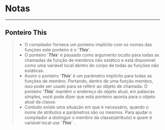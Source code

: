# Notas 

---

## Ponteiro This

> - O compilador fornece um ponteiro implícito com os nomes das funções este ponteiro é o '***This***'.
> - O ponteiro '***This***' é passado como argumento oculto para todas as chamadas de função de membros não estático e está disponível como uma variável local dentro do corpo de todas as funções não estáticas.
> - Assim o ponteiro '***This***' é um parâmetro implícito para todas as funções de membro. Portando, dentro de uma função membro, isso pode ser usado para se referir ao objeto de chamada. O ponteiro '***This***' mantém o endereço do objeto atual, em palavras simples, você pode dizer que esta ponteiro aponta para o objeto atual da classe.
> - Contudo existe uma situação em que é necessário, quando o nome de atributos e parâmetros são os mesmos. Para ajudar o compilador a distinguir o membro da classe(atributo) e quem é variável local use '***This***' .